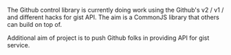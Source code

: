 The Github control library is currently doing work using the Github's v2 / v1 / and different hacks for gist API.
The aim is a CommonJS library that others can build on top of.

Additional aim of project is to push Github folks in providing API for gist service.